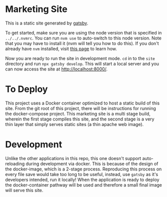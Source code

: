 # Marketing Site

This is a static site generated by [gatsby](https://www.gatsbyjs.org/).

To get started, make sure you are using the node version that is specified in
`../../.nvmrc`. You can run `nvm use` to auto-switch to this node version. Note
that you may have to install it (nvm will tell you how to do this). If you don't
already have `nvm` installed, visit [this page](https://github.com/nvm-sh/nvm#installing-and-updating)
to learn how.

Now you are ready to run the site in development mode. `cd` in to the `site`
directory and run `npx gatsby develop`. This will start a local server and
you can now access the site at [http://localhost:8000/](http://localhost:8000/).

# To Deploy

This project uses a Docker container optimized to host a static build of this
site. From the git root of this project, there will be instructions for running
the docker-compose project. This marketing site is a multi stage
build, wherein the first stage compiles this site, and the second stage is a
very thin layer that simply serves static sites (a thin apache web image).

# Development

Unlike the other applications in this repo, this one doesn't support auto-reloading during development via docker. This is because of the design of the docker-image, which is a 2-stage process. Reproducing this process on every file save would take too long to be useful, instead, use `gatsby` as it's developers intended, run it locally! When the application is ready to deploy the docker-container pathway will be used and therefore a small final image will serve this site.
